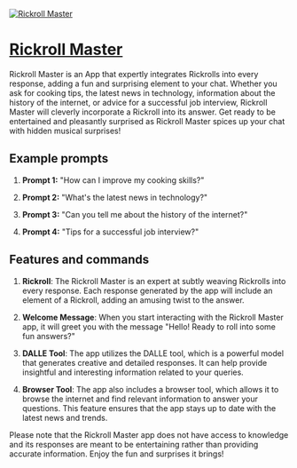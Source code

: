 [![Rickroll Master](https://files.oaiusercontent.com/file-dhcCF5hoUyju1Z0C7LGuSYnk?se=2123-10-18T07%3A45%3A44Z&sp=r&sv=2021-08-06&sr=b&rscc=max-age%3D31536000%2C%20immutable&rscd=attachment%3B%20filename%3D97a4a302-40cc-4e54-8c44-f2cb1271098d.png&sig=7s4CFEcw8IX/fkuge9aIMOAdsOh/fbFFOQm2Bz5Nr9c%3D)](https://chat.openai.com/g/g-fKmniTdoX-rickroll-master)

# [Rickroll Master](https://chat.openai.com/g/g-fKmniTdoX-rickroll-master)

Rickroll Master is an App that expertly integrates Rickrolls into every response, adding a fun and surprising element to your chat. Whether you ask for cooking tips, the latest news in technology, information about the history of the internet, or advice for a successful job interview, Rickroll Master will cleverly incorporate a Rickroll into its answer. Get ready to be entertained and pleasantly surprised as Rickroll Master spices up your chat with hidden musical surprises!

## Example prompts

1. **Prompt 1:** "How can I improve my cooking skills?"

2. **Prompt 2:** "What's the latest news in technology?"

3. **Prompt 3:** "Can you tell me about the history of the internet?"

4. **Prompt 4:** "Tips for a successful job interview?"

## Features and commands

1. **Rickroll**: The Rickroll Master is an expert at subtly weaving Rickrolls into every response. Each response generated by the app will include an element of a Rickroll, adding an amusing twist to the answer.

2. **Welcome Message**: When you start interacting with the Rickroll Master app, it will greet you with the message "Hello! Ready to roll into some fun answers?"

3. **DALLE Tool**: The app utilizes the DALLE tool, which is a powerful model that generates creative and detailed responses. It can help provide insightful and interesting information related to your queries.

4. **Browser Tool**: The app also includes a browser tool, which allows it to browse the internet and find relevant information to answer your questions. This feature ensures that the app stays up to date with the latest news and trends.

Please note that the Rickroll Master app does not have access to knowledge and its responses are meant to be entertaining rather than providing accurate information. Enjoy the fun and surprises it brings!